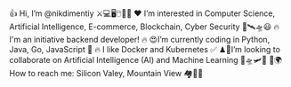 👍 Hi, I’m @nikdimentiy ⚔💻🖥🖱💾📀
❤ I’m interested in Computer Science, Artificial Intelligence, E-commerce, Blockchain, Cyber Security 🎯🛰🛸😃
🔥 I'm an initiative backend developer! 🔥
😍I’m currently coding in Python, Java, Go, JavaScript 🧑
🔥 I like Docker and Kubernetes ✅
♟📡I’m looking to collaborate on Artificial Intelligence (AI) and Machine Learning 🚙🛸🛩🚀
🚩🌍How to reach me: Silicon Valey, Mountain View 🏘💒🌞
